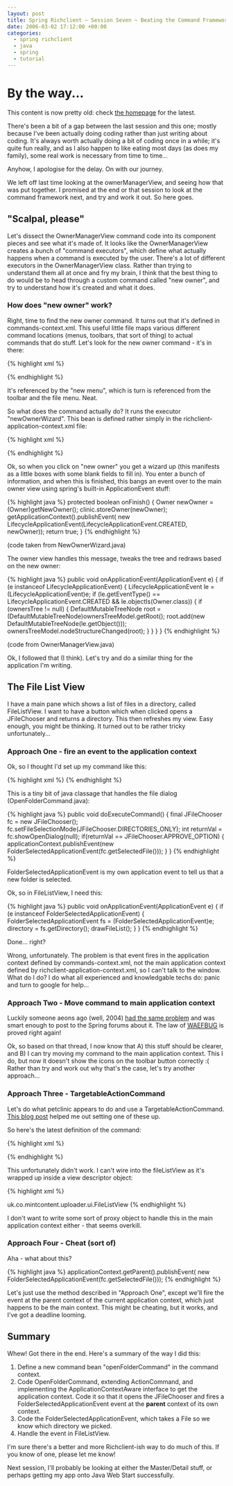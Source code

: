 ```yaml
---
layout: post
title: Spring Richclient ~ Session Seven ~ Beating the Command Framework into Submission
date: 2006-03-02 17:12:00 +00:00
categories:
  - spring richclient 
  - java 
  - spring
  - tutorial
---
```

<div class='notice'><h1>By the way...</h1><p>This content is now pretty old: check <a href='/'>the homepage</a> for the latest.</p></div>
          
<p>There's been a bit of a gap between the last session and this one; mostly because I've been actually doing coding rather than just writing about coding. It's always worth actually doing a bit of coding once in a while; it's quite fun really, and as I also happen to like eating most days (as does my family), some real work is necessary from time to time...</p>
<p>Anyhow, I apologise for the delay. On with our journey.</p>
<p>We left off last time looking at the ownerManagerView, and seeing how that was put together. I promised at the end or that session to look at the command framework next, and try and work it out. So here goes.</p>
<h2>"Scalpal, please"</h2>
<p>Let's dissect the OwnerManagerView command code into its component pieces and see what it's made of. It looks like the OwnerManagerView creates a bunch of "command executors", which define what actually happens when a command is executed by the user. There's a lot of different executors in the OwnerManagerView class. Rather than trying to understand them all at once and fry my brain, I think that the best thing to do would be to head through a custom command called "new owner", and try to understand how it's created and what it does.</p>
<h3>How does "new owner" work?</h3>
<p>Right, time to find the new owner command. It turns out that it's defined in commands-context.xml. This useful little file maps various different command locations (menus, toolbars, that sort of thing) to actual commands that do stuff. Let's look for the new owner command - it's in there:</p>
<p>{% highlight xml %}
  <bean id="newOwnerCommand"
    class="org.springframework.richclient.command.TargetableActionCommand"></p>
<property name="commandExecutor">
      <ref bean="newOwnerWizard"/>
    </property>
  </bean>
{% endhighlight %}</p>
<p>It's referenced by the "new menu", which is turn is referenced from the toolbar and the file menu. Neat.</p>
<p>So what does the command actually do? It runs the executor "newOwnerWizard". This bean is defined rather simply in the richclient-application-context.xml file:</p>
<p>{% highlight xml %}
  <bean id="newOwnerWizard"
	class="org.springframework.richclient.samples.petclinic.ui.NewOwnerWizard"></p>
<property name="clinic">
      <ref bean="clinic"/>
    </property>
  </bean>
{% endhighlight %}</p>
<p>Ok, so when you click on "new owner" you get a wizard up (this manifests as a little boxes with some blank fields to fill in). You enter a bunch of information, and when this is finished, this bangs an event over to the main owner view using spring's built-in ApplicationEvent stuff:</p>
<p>{% highlight java %}
 protected boolean onFinish() {
   Owner newOwner = (Owner)getNewOwner();
   clinic.storeOwner(newOwner);
   getApplicationContext().publishEvent(
     new LifecycleApplicationEvent(LifecycleApplicationEvent.CREATED, newOwner));
   return true;
 }
{% endhighlight %}</p>
<p>(code taken from NewOwnerWizard.java)</p>
<p>The owner view handles this message, tweaks the tree and redraws based on the new owner:</p>
<p>{% highlight java %}
public void onApplicationEvent(ApplicationEvent e) {
  if (e instanceof LifecycleApplicationEvent) {
    LifecycleApplicationEvent le = (LifecycleApplicationEvent)e;
    if (le.getEventType() == LifecycleApplicationEvent.CREATED &amp;& le.objectIs(Owner.class)) {
      if (ownersTree != null) {
        DefaultMutableTreeNode root = (DefaultMutableTreeNode)ownersTreeModel.getRoot();
        root.add(new DefaultMutableTreeNode(le.getObject()));
        ownersTreeModel.nodeStructureChanged(root);
      }
    }
  }
}
{% endhighlight %}</p>
<p>(code from OwnerManagerView.java)</p>
<p>Ok, I followed that (I think). Let's try and do a similar thing for the application I'm writing.</p>
<h2>The File List View</h2>
<p>I have a main pane which shows a list of files in a directory, called FileListView. I want to have a button which when clicked opens a JFileChooser and returns a directory. This then refreshes my view. Easy enough, you might be thinking. It turned out to be rather tricky unfortunately...</p>
<h3>Approach One - fire an event to the application context</h3>
<p>Ok, so I thought I'd set up my command like this:</p>
<p>{% highlight xml %}
  <bean id="openFolderCommand"
        class="uk.co.mintcontent.uploader.command.OpenFolderCommand"/>
{% endhighlight %}</p>
<p>This is a tiny bit of java classage that handles the file dialog (OpenFolderCommand.java):</p>
<p>{% highlight java %}
public void doExecuteCommand()
{
  final JFileChooser fc = new JFileChooser();
  fc.setFileSelectionMode(JFileChooser.DIRECTORIES_ONLY);
  int returnVal = fc.showOpenDialog(null);
  if(returnVal == JFileChooser.APPROVE_OPTION) {
    applicationContext.publishEvent(new FolderSelectedApplicationEvent(fc.getSelectedFile()));
  }
}
{% endhighlight %}</p>
<p>FolderSelectedApplicationEvent is my own application event to tell us that a new folder is selected.</p>
<p>Ok, so in FileListView, I need this:</p>
<p>{% highlight java %}
public void onApplicationEvent(ApplicationEvent e)
{
  if (e instanceof FolderSelectedApplicationEvent)
  {
    FolderSelectedApplicationEvent fs = (FolderSelectedApplicationEvent)e;
    directory = fs.getDirectory();
    drawFileList();
  }
}
{% endhighlight %}</p>
<p>Done... right?</p>
<p>Wrong, unfortunately. The problem is that event fires in the application context defined by commands-context.xml, not the main application context defined by richclient-application-context.xml, so I can't talk to the window. What do I do? I do what all experienced and knowledgable techs do: panic and turn to google for help...</p>
<h3>Approach Two - Move command to main application context</h3>
<p>Luckily someone aeons ago (well, 2004) <a href="http://forum.springframework.org/archive/index.php/t-11599.html">had the same problem</a> and was smart enough to post to the Spring forums about it. The law of <a href="#" title="When All Else Fails, Boot Up Google" style="border-bottom:1px dotted">WAEFBUG</a> is proved right again!</p>
<p>Ok, so based on that thread, I now know that A) this stuff should be clearer, and B) I can try moving my command to the main application context. This I do, but now it doesn't show the icons on the toolbar button correctly :( Rather than try and work out why that's the case, let's try another approach...</p>
<h3>Approach Three - TargetableActionCommand</h3>
<p>Let's do what petclinic appears to do and use a TargetableActionCommand. <a href="http://www.ditchnet.org/wp/2005/06/05/remedial-spring-rcp-episode-2-targetableactioncommands-and-the-edt/">This blog post</a> helped me out setting one of these up.</p>
<p>So here's the latest definition of the command:</p>
<p>{% highlight xml %}
  <bean id="openFolderCommand"
	class="org.springframework.richclient.command.TargetableActionCommand"></p>
<property name="commandExecutor">
      <ref bean="fileListView"/>
    </property>
  </bean>
{% endhighlight %}</p>
<p>This unfortunately didn't work. I can't wire into the fileListView as it's wrapped up inside a view descriptor object:</p>
<p>{% highlight xml %}
  <bean id="fileListView"
        class="org.springframework.richclient.application.support.DefaultViewDescriptor"></p>
<property name="viewClass">
    <value>uk.co.mintcontent.uploader.ui.FileListView</value>
  </property>
{% endhighlight %}</p>
<p>I don't want to write some sort of proxy object to handle this in the main application context either - that seems overkill.</p>
<h3>Approach Four - Cheat (sort of)</h3>
<p>Aha - what about this?</p>
<p>{% highlight java %}
  applicationContext.getParent().publishEvent(
    new FolderSelectedApplicationEvent(fc.getSelectedFile()));
{% endhighlight %}</p>
<p>Let's just use the method described in "Approach One", except we'll fire the event at the parent context of the current application context, which just happens to be the main context. This might be cheating, but it works, and I've got a deadline looming.</p>
<h2>Summary</h2>
<p>Whew! Got there in the end. Here's a summary of the way I did this:</p>
<ol>
<li>Define a new command bean "openFolderCommand" in the command context.</li>
<li>Code OpenFolderCommand, extending ActionCommand, and implementing the ApplicationContextAware interface to get the application context. Code it so that it opens the JFileChooser and fires a FolderSelectedApplicationEvent event at the <b>parent</b> context of its own context.</li>
<li>Code the FolderSelectedApplicationEvent, which takes a File so we know which directory we picked.</li>
<li>Handle the event in FileListView.</li>
</ol>
<p>I'm sure there's a better and more Richclient-ish way to do much of this. If you know of one, please let me know!</p>
<p>Next session, I'll probably be looking at either the Master/Detail stuff, or perhaps getting my app onto Java Web Start successfully.</p>
